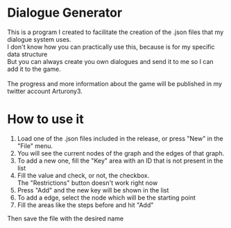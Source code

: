 # Dialogue Generator

This is a program I created to facilitate the creation of the .json files that my dialogue system uses. <br>
I don't know how you can practically use this, because is for my specific data structure <br>
But you can always create you own dialogues and send it to me so I can add it to the game. <br> <br>
The progress and more information about the game will be published in my twitter account Arturony3.

# How to use it

1. Load one of the .json files included in the release, or press "New" in the "File" menu. <br>
2. You will see the current nodes of the graph and the edges of that graph. <br>
3. To add a new one, fill the "Key" area with an ID that is not present in the list <br>
4. Fill the value and check, or not, the checkbox. <br>
The "Restrictions" button doesn't work right now <br>
5. Press "Add" and the new key will be shown in the list <br>
6. To add a edge, select the node which will be the starting point
7. Fill the areas like the steps before and hit "Add" <br>

Then save the file with the desired name
